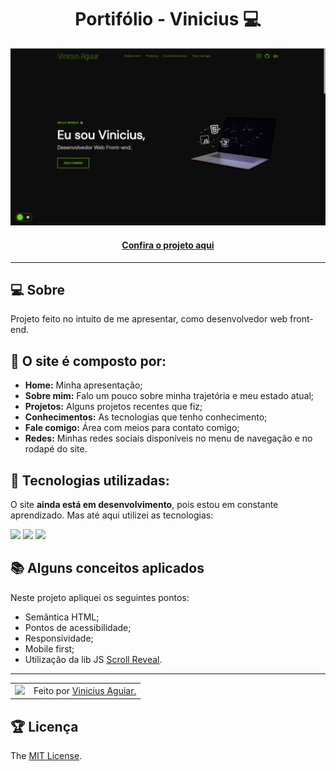 <h1 align="center">Portifólio - Vinicius 💻</h1>

![Imagem do projeto finalizado](assets/images/portifolio.png)

<h4 align="center"><a href="https://vinimax001.github.io/portifolio/">Confira o projeto aqui</a></h4>

---

## 💻 Sobre

Projeto feito no intuito de me apresentar, como desenvolvedor web front-end.

## 🤯 O site é composto por:

- **Home:** Minha apresentação;
- **Sobre mim:** Falo um pouco sobre minha trajetória e meu estado atual;
- **Projetos:** Alguns projetos recentes que fiz;
- **Conhecimentos:** As tecnologias que tenho conhecimento;
- **Fale comigo:** Área com meios para contato comigo;
- **Redes:** Minhas redes sociais disponíveis no menu de navegação e no rodapé do site.

## 🧠 Tecnologias utilizadas:

O site **ainda está em desenvolvimento**, pois estou em constante aprendizado. Mas até aqui utilizei as tecnologias:

<div>
    <img src="https://img.shields.io/badge/HTML5-E34F26?style=for-the-badge&logo=html5&logoColor=white" />
    <img src="https://img.shields.io/badge/CSS3-1572B6?style=for-the-badge&logo=css3&logoColor=white" />
    <img src="https://img.shields.io/badge/JavaScript-F7DF1E?style=for-the-badge&logo=javascript&logoColor=black" />
</div>

## 📚 Alguns conceitos aplicados

Neste projeto apliquei os seguintes pontos:
+ Semântica HTML;
+ Pontos de acessibilidade;
+ Responsividade;
+ Mobile first;
+ Utilização da lib JS <a href="https://scrollrevealjs.org">Scroll Reveal</a>.

---

<table>
  <tr>
    <td>
      <img src="https://github.com/vinimax001.png" width="100px" />
    </td>
    <td>
      Feito por <a href="https://github.com/vinimax001">Vinicius Aguiar.</a> 
    </td>
  </tr>
</table>

## 🏆 Licença

The [MIT License](./LICENSE).
